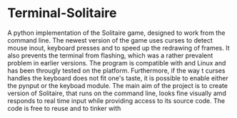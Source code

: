 # Terminal-Solitaire
A python implementation of the Solitaire game, designed to work from the command line.
The newest version of the game uses curses to detect mouse inout, keyboard presses and to speed up the redrawing of frames. It also prevents the terminal from flashing, which was a rather prevalent problem in earlier versions.
The program is compatible with and Linux and has been througly tested on the platform. Furthermore, if the way t curses handles the keyboard does not fit one's taste, it is possible to enable either the pynput or the keyboad module. 
The main aim of the project is to create version of Solitaire, that runs on the command line, looks fine visually amd responds to real time input while providing access to its source code.
The code is free to reuse and to tinker with
